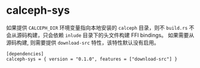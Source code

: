 # calceph-sys

如果提供 `CALCEPH_DIR` 环境变量指向本地安装的 `calceph` 目录，则不 `build.rs` 不会从源码构建，只会依赖 `inlude` 目录下的头文件构建 FFI bindings。
如果需要从源码构建, 则需要提供 `download-src` 特性，该特性默认没有启用。
```
[dependencies]
calceph-sys = { version = "0.1.0", features = ["download-src"] }
```
